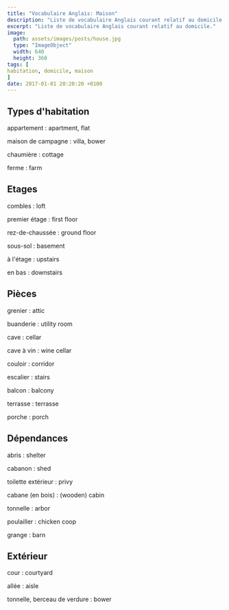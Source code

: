 ```yaml
---
title: "Vocabulaire Anglais: Maison"
description: "Liste de vocabulaire Anglais courant relatif au domicile."
excerpt: "Liste de vocabulaire Anglais courant relatif au domicile."
image:
  path: assets/images/posts/house.jpg
  type: "ImageObject"
  width: 640
  height: 360
tags: [
habitation, domicile, maison
]
date: 2017-01-01 20:20:20 +0100
---
```


## Types d'habitation

appartement
: apartment, flat

maison de campagne
: villa, bower

chaumière
: cottage

ferme
: farm


## Etages

combles
: loft

premier étage
: first floor

rez-de-chaussée
: ground floor

sous-sol
: basement

à l'étage
: upstairs

en bas
: downstairs


## Pièces

grenier
: attic

buanderie
: utility room

cave
: cellar

cave à vin
: wine cellar

couloir
: corridor

escalier
: stairs

balcon
: balcony

terrasse
: terrasse

porche
: porch


## Dépendances

abris
: shelter

cabanon
: shed

toilette extérieur
: privy

cabane (en bois)
: (wooden) cabin

tonnelle
: arbor

poulailler
: chicken coop

grange
: barn


## Extérieur

cour
: courtyard

allée
: aisle

tonnelle, berceau de verdure
: bower
